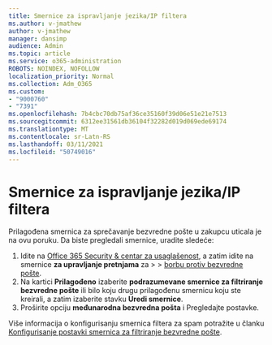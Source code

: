```yaml
---
title: Smernice za ispravljanje jezika/IP filtera
ms.author: v-jmathew
author: v-jmathew
manager: dansimp
audience: Admin
ms.topic: article
ms.service: o365-administration
ROBOTS: NOINDEX, NOFOLLOW
localization_priority: Normal
ms.collection: Adm_O365
ms.custom:
- "9000760"
- "7391"
ms.openlocfilehash: 7b4cbc70db75af36ce35160f39d06e51e21e7513
ms.sourcegitcommit: 6312ee31561db36104f32282d019d069ede69174
ms.translationtype: MT
ms.contentlocale: sr-Latn-RS
ms.lasthandoff: 03/11/2021
ms.locfileid: "50749016"
---
```

# <a name="fix-languageip-filter-policy"></a>Smernice za ispravljanje jezika/IP filtera

Prilagođena smernica za sprečavanje bezvredne pošte u zakupcu uticala je na ovu poruku. Da biste pregledali smernice, uradite sledeće:

1. Idite na [Office 365 Security & centar za usaglašenost](https://go.microsoft.com/fwlink/p/?linkid=2077143), a zatim idite na smernice **za upravljanje pretnjama** za  >    >  [borbu protiv bezvredne pošte](https://go.microsoft.com/fwlink/?linkid=2101518).
2. Na kartici **Prilagođeno** izaberite **podrazumevane smernice za filtriranje bezvredne pošte** ili bilo koju drugu prilagođenu smernicu koju ste kreirali, a zatim izaberite stavku **Uredi smernice**.
3. Proširite opciju **međunarodna bezvredna pošta** i Pregledajte postavke.

Više informacija o konfigurisanju smernica filtera za spam potražite u članku [Konfigurisanje postavki smernica za filtriranje bezvredne pošte](https://go.microsoft.com/fwlink/?linkid=2101054).
